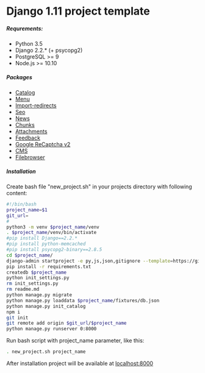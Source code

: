 # Django 1.11 project template

##### Requrements:
 - Python 3.5
 - Django 2.2.* (+ psycopg2)
 - PostgreSQL >= 9
 - Node.js >= 10.10

##### Packages
* [Catalog](https://github.com/redsolution/django-catalog-tree)
* [Menu](https://github.com/redsolution/django-treemenus)
* [Import-redirects](https://github.com/redsolution/django-import-redirects)
* [Seo](https://github.com/redsolution/django-seo)
* [News](https://github.com/redsolution/django-easy-news)
* [Chunks](https://github.com/redsolution/django-chunks)
* [Attachments](https://github.com/redsolution/django-tinymce-attachment)
* [Feedback](https://github.com/redsolution/django-simple-feedback)
* [Google ReCaptcha v2](https://github.com/redsolution/django-nocaptcha-recaptcha)
* [CMS](https://github.com/redsolution/django-page-cms)
* [Filebrowser](https://github.com/redsolution/django-filebrowser-no-grappelli)

##### Installation
Create bash file "new_project.sh" in your projects directory with following content:
``` sh
#!/bin/bash
project_name=$1
git_url=
#
python3 -m venv $project_name/venv
. $project_name/venv/bin/activate
#pip install Django==2.2.*
#pip install python-memcached
#pip install psycopg2-binary==2.8.5
cd $project_name/
django-admin startproject -e py,js,json,gitignore --template=https://github.com/shoker174/django-box-1/archive/master.zip $project_name .
pip install -r requirements.txt
createdb $project_name
python init_settings.py
rm init_settings.py
rm readme.md
python manage.py migrate
python manage.py loaddata $project_name/fixtures/db.json
python manage.py init_catalog
npm i
git init
git remote add origin $git_url/$project_name
python manage.py runserver 0:8000
```
Run bash script with project_name parameter, like this:
``` sh
. new_project.sh project_name
```
After installation project will be available at [localhost:8000](http://localhost:8000)
